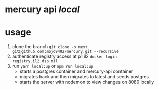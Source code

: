 # mercury api <i>local</i>

# usage
1. clone the branch ``git clone -b next git@github.com:mojo9492/mercury.git --recursive``
2. authenticate registry access at p1 il2 ``docker login registry.il2.dso.mil``
3. run ``yarn local:up`` or ``npm run local:up`` 
    - starts a postgres container and mercury-api container
    - migrates back and then migrates to latest and seeds postgres
    - starts the server with nodemon to view changes on 8080 locally